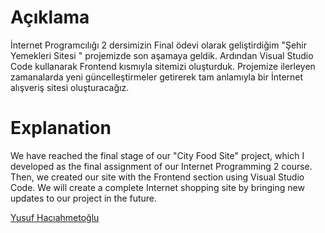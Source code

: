 <h1 tabindex="-1" class="heading-element" dir="auto"><a id="user-content-using" href="#using"></a>Açıklama</h1>

<p dir="auto">
İnternet Programcılığı 2 dersimizin Final ödevi olarak geliştirdiğim "Şehir Yemekleri Sitesi " projemizde son aşamaya geldik. Ardından Visual Studio Code kullanarak Frontend kısmıyla sitemizi oluşturduk. Projemize ilerleyen zamanalarda yeni güncelleştirmeler getirerek tam anlamıyla bir İnternet alışveriş sitesi oluşturacağız.
</p>
<h1 tabindex="-1" class="heading-element" dir="auto"><a id="user-content-using" href="#using"></a>Explanation</h1>
<p dir="auto">
We have reached the final stage of our "City Food Site" project, which I developed as the final assignment of our Internet Programming 2 course. Then, we created our site with the Frontend section using Visual Studio Code. We will create a complete Internet shopping site by bringing new updates to our project in the future.
</p>

<a href="https://www.linkedin.com/in/yusuf-hac%C4%B1ahmeto%C4%9Flu-a2b3ba247/" rel="nofollow">Yusuf Hacıahmetoğlu</a>
